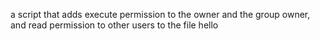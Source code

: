a script that adds execute permission to the owner and the group owner, and read permission to other users to the file hello
